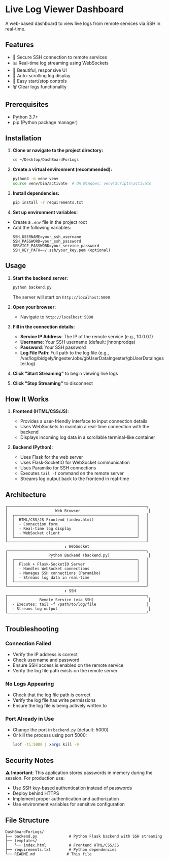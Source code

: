 # Live Log Viewer Dashboard

A web-based dashboard to view live logs from remote services via SSH in real-time.

## Features

- 🔐 Secure SSH connection to remote services
- 📊 Real-time log streaming using WebSockets
- 🎨 Beautiful, responsive UI
- 🔄 Auto-scrolling log display
- 🛑 Easy start/stop controls
- 🗑️ Clear logs functionality

## Prerequisites

- Python 3.7+
- pip (Python package manager)

## Installation

1. **Clone or navigate to the project directory:**
   ```bash
   cd ~/Desktop/DashBoardForLogs
   ```

2. **Create a virtual environment (recommended):**
   ```bash
   python3 -m venv venv
   source venv/bin/activate  # On Windows: venv\Scripts\activate
   ```

3. **Install dependencies:**
   ```bash
   pip install -r requirements.txt
   ```

4. **Set up environment variables:**
- Create a `.env` file in the project root
- Add the following variables:
   ```
   SSH_USERNAME=your_ssh_username
   SSH_PASSWORD=your_ssh_password
   SERVICE_PASSWORD=your_service_password
   SSH_KEY_PATH=~/.ssh/your_key.pem (optional)
   ```

## Usage

1. **Start the backend server:**
   ```bash
   python backend.py
   ```
   
   The server will start on `http://localhost:5000`

2. **Open your browser:**
   - Navigate to `http://localhost:5000`

3. **Fill in the connection details:**
   - **Service IP Address**: The IP of the remote service (e.g., 10.0.0.1)
   - **Username**: Your SSH username (default: jhnonprodqa)
   - **Password**: Your SSH password
   - **Log File Path**: Full path to the log file (e.g., /var/log/bidgely/ingesterJobs/gbUserDataIngester/gbUserDataIngester.log)

4. **Click "Start Streaming"** to begin viewing live logs

5. **Click "Stop Streaming"** to disconnect

## How It Works

1. **Frontend (HTML/CSS/JS)**:
   - Provides a user-friendly interface to input connection details
   - Uses WebSockets to maintain a real-time connection with the backend
   - Displays incoming log data in a scrollable terminal-like container

2. **Backend (Python)**:
   - Uses Flask for the web server
   - Uses Flask-SocketIO for WebSocket communication
   - Uses Paramiko for SSH connections
   - Executes `tail -f` command on the remote server
   - Streams log output back to the frontend in real-time

## Architecture

```
┌─────────────────────────────────────────────────────────────┐
│                     Web Browser                              │
│  ┌──────────────────────────────────────────────────────┐   │
│  │  HTML/CSS/JS Frontend (index.html)                   │   │
│  │  - Connection form                                   │   │
│  │  - Real-time log display                             │   │
│  │  - WebSocket client                                  │   │
│  └──────────────────────────────────────────────────────┘   │
└─────────────────────────────────────────────────────────────┘
                          ↕ WebSocket
┌─────────────────────────────────────────────────────────────┐
│                  Python Backend (backend.py)                 │
│  ┌──────────────────────────────────────────────────────┐   │
│  │  Flask + Flask-SocketIO Server                       │   │
│  │  - Handles WebSocket connections                     │   │
│  │  - Manages SSH connections (Paramiko)                │   │
│  │  - Streams log data in real-time                     │   │
│  └──────────────────────────────────────────────────────┘   │
└─────────────────────────────────────────────────────────────┘
                          ↕ SSH
┌─────────────────────────────────────────────────────────────┐
│              Remote Service (via SSH)                        │
│  - Executes: tail -f /path/to/log/file                      │
│  - Streams log output                                        │
└─────────────────────────────────────────────────────────────┘
```

## Troubleshooting

### Connection Failed
- Verify the IP address is correct
- Check username and password
- Ensure SSH access is enabled on the remote service
- Verify the log file path exists on the remote server

### No Logs Appearing
- Check that the log file path is correct
- Verify the log file has write permissions
- Ensure the log file is being actively written to

### Port Already in Use
- Change the port in `backend.py` (default: 5000)
- Or kill the process using port 5000:
  ```bash
  lsof -ti:5000 | xargs kill -9
  ```

## Security Notes

⚠️ **Important**: This application stores passwords in memory during the session. For production use:
- Use SSH key-based authentication instead of passwords
- Deploy behind HTTPS
- Implement proper authentication and authorization
- Use environment variables for sensitive configuration

## File Structure

```
DashBoardForLogs/
├── backend.py              # Python Flask backend with SSH streaming
├── templates/
│   └── index.html          # Frontend HTML/CSS/JS
├── requirements.txt        # Python dependencies
└── README.md              # This file
```

